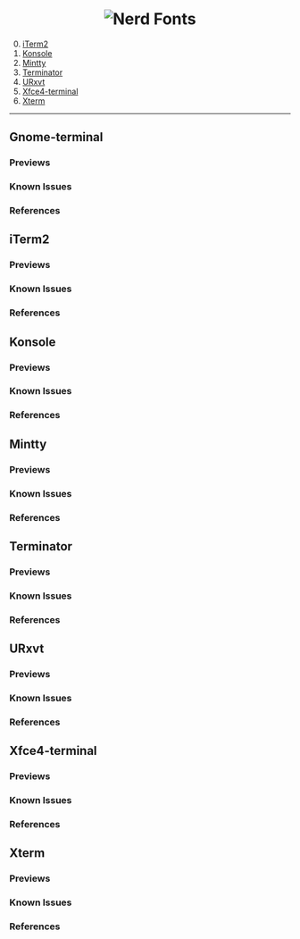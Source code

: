 <h1 align="center">
	<img src="https://raw.githubusercontent.com/ryanoasis/nerd-fonts/master/images/nerd-fonts-logo.png" alt="Nerd Fonts" />
</h1>


0. [iTerm2](#iterm2)
0. [Konsole](#konsole)
0. [Mintty](#mintty)
0. [Terminator](#terminator)
0. [URxvt](#urxvt)
0. [Xfce4-terminal](#xfce4-terminal)
0. [Xterm](#xterm)

---

## Gnome-terminal

### Previews
### Known Issues
### References

## iTerm2

### Previews
### Known Issues
### References

## Konsole

### Previews
### Known Issues
### References

## Mintty

### Previews
### Known Issues
### References

## Terminator

### Previews
### Known Issues
### References

## URxvt

### Previews
### Known Issues
### References

## Xfce4-terminal

### Previews
### Known Issues
### References

## Xterm

### Previews
### Known Issues
### References